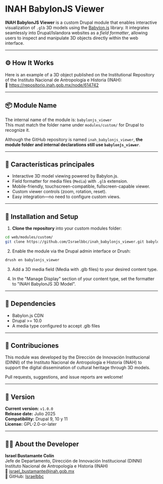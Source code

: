 # INAH BabylonJS Viewer

**INAH BabylonJS Viewer** is a custom Drupal module that enables interactive visualization of `.glb` 3D models using the [Babylon.js](https://www.babylonjs.com/) library. It integrates seamlessly into Drupal/Islandora websites as a *field formatter*, allowing users to inspect and manipulate 3D objects directly within the web interface.

---

## ⚙️ How It Works
Here is an example of a 3D object published on the Institutional Repository of the Instituto Nacional de Antropología e Historia (INAH):  
	🔗 https://repositorio.inah.gob.mx/node/614742

---

## 📦 Module Name

The internal name of the module is: `babylonjs_viewer`  
This must match the folder name under `modules/custom/` for Drupal to recognize it.

Although the GitHub repository is named `inah_babylonjs_viewer`, **the module folder and internal declarations still use `babylonjs_viewer`**.

---

## 🧩 Características principales

- Interactive 3D model viewing powered by Babylon.js.
- Field formatter for media files (`Media`) with `.glb` extension.
- Mobile-friendly, touchscreen-compatible, fullscreen-capable viewer.
- Custom viewer controls (zoom, rotation, reset).
- Easy integration—no need to configure custom views.

---

## 🚀 Installation and Setup

1. **Clone the repository** into your custom modules folder:

```bash
cd web/modules/custom/
git clone https://github.com/Israelbbc/inah_babylonjs_viewer.git babylonjs_viewer
```

2. Enable the module via the Drupal admin interface or Drush:
```bash
drush en babylonjs_viewer
```
3. Add a 3D media field (Media with .glb files) to your desired content type.

4. In the "Manage Display" section of your content type, set the formatter to "INAH BabylonJS 3D Model".

---

## 🔗 Dependencies

* Babylon.js CDN
* Drupal >= 10.0
* A media type configured to accept .glb files

---

## 👥 Contribuciones

This module was developed by the Dirección de Innovación Institucional (DINNI) of the Instituto Nacional de Antropología e Historia (INAH) to support the digital dissemination of cultural heritage through 3D models.

Pull requests, suggestions, and issue reports are welcome!

---

## 📌 Version

**Current version:** `v1.0.0`  
**Release date:** Julio 2025  
**Compatibility:** Drupal 9, 10 y 11  
**License:** GPL-2.0-or-later

---

## 👨‍💻 About the Developer

**Israel Bustamante Colín**  
Jefe de Departamento, Dirección de Innovación Institucional (DINNI)  
Instituto Nacional de Antropología e Historia (INAH)  
📧 israel_bustamante@inah.gob.mx  
	🐙 GitHub: [Israelbbc](https://github.com/Israelbbc)